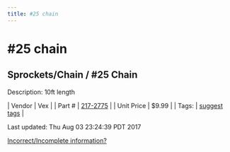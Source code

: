 ```yaml
---
title: #25 chain
---
```


# #25 chain
## Sprockets/Chain / #25 Chain
Description: 	10ft length 

| Vendor | Vex | 
| Part # | [217-2775](http://www.vexrobotics.com/vexpro/motion/sprockets-and-chain/roller-chain.html) | 
| Unit Price | $9.99 | 
| Tags: | [suggest tags](https://docs.google.com/forms/d/e/1FAIpQLSeWyY8v3RgOty-MyWmh9U0iivNYN_molChYyS-0U-o-kOAv_g/viewform) | 

Last updated: Thu Aug 03 23:24:39 PDT 2017

 [Incorrect/Incomplete information?](https://docs.google.com/forms/d/e/1FAIpQLSeWyY8v3RgOty-MyWmh9U0iivNYN_molChYyS-0U-o-kOAv_g/viewform)
